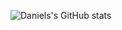 
![Daniels's GitHub stats](https://github-readme-stats.vercel.app/api?username=DanDWB&show_icons=true&theme=radical)
